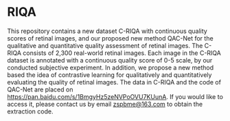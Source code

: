 # RIQA
This repository contains a new dataset C-RIQA with continuous quality scores of retinal images, and our proposed new method QAC-Net for the qualitative and quantitative quality assessment of retinal images. The C-RIQA consists of 2,300 real-world retinal images. Each image in the C-RIQA dataset is annotated with a continuous quality score of 0-5 scale, by our conducted subjective experiment. In addition, we propose a new method based the idea of contrastive learning for qualitatively and quantitatively evaluating the quality of retinal images. The data in C-RIQA and the code of QAC-Net are placed on https://pan.baidu.com/s/1BmgyHz5zeNVPoOVU7KUunA. If you would like to access it, please contact us by email zspbme@163.com to obtain the extraction code.
